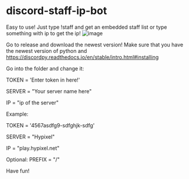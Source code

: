 # discord-staff-ip-bot
Easy to use! Just type !staff and get an embedded staff list or type something with ip to get the ip!
![image](https://user-images.githubusercontent.com/73650787/123341216-e1a7ca00-d54d-11eb-87f3-1cf2ff72add4.png)


Go to release and download the newest version!
Make sure that you have the newest version of python and https://discordpy.readthedocs.io/en/stable/intro.html#installing 

Go into the folder and change it:

TOKEN = 'Enter token in here!'

SERVER = "Your server name here"

IP = "ip of the server"

Example:

TOKEN = '4567asdfg9-sdfghjk-sdfg'

SERVER = "Hypixel"

IP = "play.hypixel.net"

Optional:
PREFIX = "/"

Have fun!
